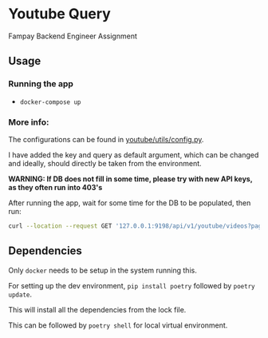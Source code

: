 # Youtube Query

Fampay Backend Engineer Assignment

## Usage

### Running the app

- `docker-compose up`

### More info:

The configurations can be found in [youtube/utils/config.py](https://github.com/shreyasbapat/Youtube-Scraper-Service/blob/master/youtube/utils/config.py).

I have added the key and query as default argument, which can be changed and ideally, should directly be taken from the environment.

**WARNING: If DB does not fill in some time, please try with new API keys, as they often run into 403's**


After running the app, wait for some time for the DB to be populated, then run:

```bash
curl --location --request GET '127.0.0.1:9198/api/v1/youtube/videos?page=1&query=LIVE'
```

## Dependencies

Only `docker` needs to be setup in the system running this.

For setting up the dev environment, `pip install poetry` followed by `poetry update`. 

This will install all the dependencies from the lock file. 

This can be followed by `poetry shell` for local virtual environment.
